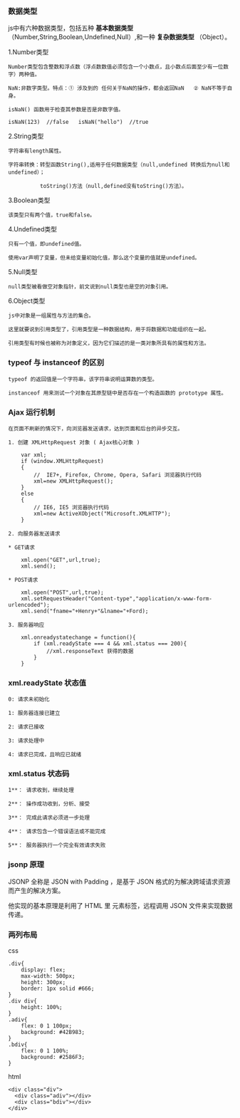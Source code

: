 ### 数据类型

js中有六种数据类型，包括五种 **基本数据类型** （Number,String,Boolean,Undefined,Null）,和一种 **复杂数据类型** （Object）。

1.Number类型

	Number类型包含整数和浮点数（浮点数数值必须包含一个小数点，且小数点后面至少有一位数字）两种值。

	NaN:非数字类型。特点：① 涉及到的 任何关于NaN的操作，都会返回NaN   ② NaN不等于自身。

	isNaN() 函数用于检查其参数是否是非数字值。
	
	isNaN(123)  //false   isNaN("hello")  //true

2.String类型

	字符串有length属性。

	字符串转换：转型函数String(),适用于任何数据类型（null,undefined 转换后为null和undefined）；
		
			  toString()方法（null,defined没有toString()方法）。

3.Boolean类型

	该类型只有两个值，true和false。

4.Undefined类型

	只有一个值，即undefined值。
	
	使用var声明了变量，但未给变量初始化值，那么这个变量的值就是undefined。

5.Null类型

	null类型被看做空对象指针，前文说到null类型也是空的对象引用。

6.Object类型

	js中对象是一组属性与方法的集合。
	
	这里就要说到引用类型了，引用类型是一种数据结构，用于将数据和功能组织在一起。
	
	引用类型有时候也被称为对象定义，因为它们描述的是一类对象所具有的属性和方法。
	
### typeof 与 instanceof 的区别

	typeof 的返回值是一个字符串，该字符串说明运算数的类型。
	
	instanceof 用来测试一个对象在其原型链中是否存在一个构造函数的 prototype 属性。
	
### Ajax 运行机制

	在页面不刷新的情况下，向浏览器发送请求，达到页面和后台的异步交互。
	
	1. 创建 XMLHttpRequest 对象 ( Ajax核心对象 )
	
```
	var xml;
	if (window.XMLHttpRequest)
	{
		//  IE7+, Firefox, Chrome, Opera, Safari 浏览器执行代码
		xml=new XMLHttpRequest();
	}
	else
	{
		// IE6, IE5 浏览器执行代码
		xml=new ActiveXObject("Microsoft.XMLHTTP");
	}
```
		
	2. 向服务器发送请求

	* GET请求
	
```
	xml.open("GET",url,true);
	xml.send();
```
	
	* POST请求
	
```
	xml.open("POST",url,true);
	xml.setRequestHeader("Content-type","application/x-www-form-urlencoded");
	xml.send("fname="+Henry+"&lname="+Ford);
```
	
	3. 服务器响应

```
	xml.onreadystatechange = function(){
		if (xml.readyState === 4 && xml.status === 200){
			//xml.responseText 获得的数据
		}
	}
```

### xml.readyState 状态值

	0: 请求未初始化
	
	1: 服务器连接已建立
	
	2: 请求已接收
	
	3: 请求处理中
	
	4: 请求已完成，且响应已就绪
	
### xml.status 状态码

	1**： 请求收到，继续处理
	
	2**： 操作成功收到，分析、接受
	
	3**： 完成此请求必须进一步处理
	
	4**： 请求包含一个错误语法或不能完成
	
	5**： 服务器执行一个完全有效请求失败
	
### jsonp 原理

JSONP 全称是 JSON with Padding ，是基于 JSON 格式的为解决跨域请求资源而产生的解决方案。

他实现的基本原理是利用了 HTML 里 <script></script> 元素标签，远程调用 JSON 文件来实现数据传递。

### 两列布局

css

```
.div{
	display: flex;
	max-width: 500px;
	height: 300px;
	border: 1px solid #666;
}
.div div{
	height: 100%;
}
.adiv{
	flex: 0 1 100px;
	background: #42B983;
}
.bdiv{
	flex: 0 1 100%;
	background: #2586F3;
}
```

html

```
<div class="div">
  <div class="adiv"></div>
  <div class="bdiv"></div>
</div>
```
